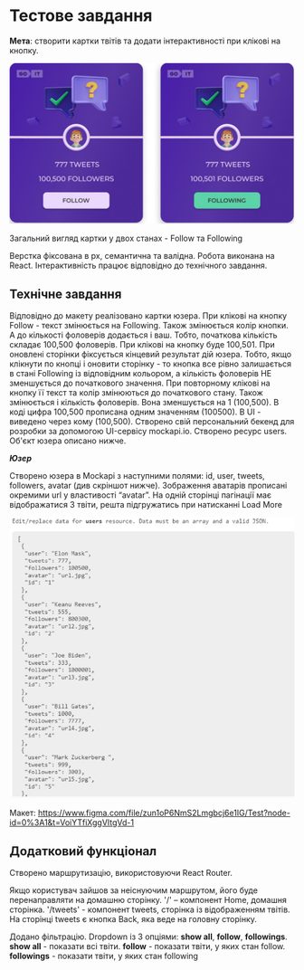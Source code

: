# Тестове завдання

**Мета**: створити картки твітів та додати інтерактивності при
клікові на кнопку.

![Follow and Following](https://github.com/AlzagTech/goit-test-task/blob/main/image-1.jpg)

Загальний вигляд картки у двох станах - Follow та Following

Верстка фіксована в рх, семантична та валідна. Робота виконана на React. 
Інтерактивність працює відповідно до технічного завдання.

## Технічне завдання 

Відповідно до макету реалізовано картки юзера. При клікові на
кнопку Follow - текст змінюється на Following. Також змінюється колір кнопки. А
до кількості фоловерів додається і ваш. Тобто, початкова кількість складає
100,500 фоловерів. При клікові на кнопку буде 100,501. При оновлені сторінки
фіксується кінцевий результат дій юзера. Тобто, якщо клікнути по кнопці і
оновити сторінку - то кнопка все рівно залишається в стані Following із
відповідним кольором, а кількість фоловерів НЕ зменшується до початкового
значення. При повторному клікові на кнопку її текст та колір змінюються до
початкового стану. Також змінюється і кількість фоловерів. Вона зменшується на 1
(100,500). В коді цифра 100,500 прописана одним значенням (100500). В UI -
виведено через кому (100,500). Створено свій персональний бекенд для розробки за
допомогою UI-сервісу mockapi.io. Створено ресурс users. Об'єкт юзера описано
нижче.

***Юзер***

Створено юзера в Mockapi з наступними полями: id, user, tweets, followers,
avatar (див скріншот нижче). Зображення аватарів прописані окремими url у
властивості “avatar”. На одній сторінці пагінації має відображатися 3 твіти,
решта підгружатись при натисканні Load More

![Users](https://github.com/AlzagTech/goit-test-task/blob/main/image-2.jpg)

Макет:
https://www.figma.com/file/zun1oP6NmS2Lmgbcj6e1IG/Test?node-id=0%3A1&t=VoiYTfiXggVItgVd-1

## Додатковий функціонал

Створено маршрутизацію, використовуючи React Router.

Якщо користувач зайшов за неіснуючим маршрутом, його буде перенаправляти на
домашню сторінку. '/' – компонент Home, домашня сторінка. '/tweets' - компонент
tweets, сторінка із відображенням твітів. На сторінці tweets є кнопка Back, яка
веде на головну сторінку.

Додано фільтрацію. Dropdown із 3 опціями: **show all**, **follow**, **followings**. **show
all** - показати всі твіти. **follow** - показати твіти, у яких стан follow.
**followings** - показати твіти, у яких стан following
